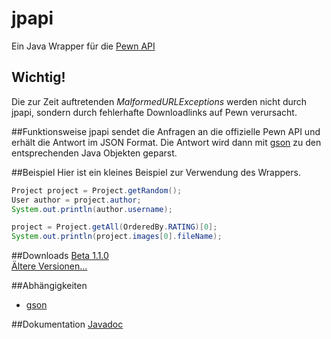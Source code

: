 # jpapi
Ein Java Wrapper für die [Pewn API](http://pewn.de/papi/)

## Wichtig!
Die zur Zeit auftretenden *MalformedURLExceptions* werden nicht durch jpapi, sondern durch fehlerhafte Downloadlinks auf Pewn verursacht.

##Funktionsweise
jpapi sendet die Anfragen an die offizielle Pewn API und erhält die Antwort im JSON Format. Die Antwort wird dann mit [gson](https://github.com/google/gson) zu den entsprechenden Java Objekten geparst.

##Beispiel
Hier ist ein kleines Beispiel zur Verwendung des Wrappers.
```java
Project project = Project.getRandom();
User author = project.author;
System.out.println(author.username);

project = Project.getAll(OrderedBy.RATING)[0];
System.out.println(project.images[0].fileName);
```

##Downloads
[Beta 1.1.0](https://github.com/crykn/jpapi/releases/tag/1.1.0) <br>
[Ältere Versionen...](https://github.com/crykn/jpapi/releases)

##Abhängigkeiten
* [gson](http://search.maven.org/#artifactdetails%7Ccom.google.code.gson%7Cgson%7C2.3.1%7Cjar)

##Dokumentation
[Javadoc](http://crykn.github.io/jpapi-javadoc/)
